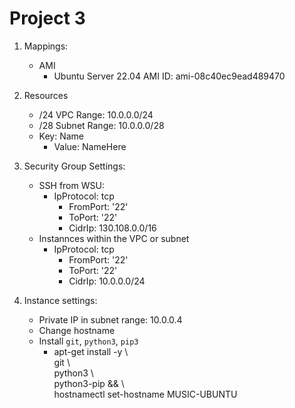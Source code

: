 # Project 3

1. Mappings: 
    - AMI
        - Ubuntu Server 22.04 AMI ID: ami-08c40ec9ead489470

2. Resources 
    - /24 VPC Range: 10.0.0.0/24
    - /28 Subnet Range: 10.0.0.0/28
    - Key: Name
        - Value: NameHere

3. Security Group Settings:
    - SSH from WSU:
        - IpProtocol: tcp
            -  FromPort: '22'
            -  ToPort: '22'
            -  CidrIp: 130.108.0.0/16
    - Instannces within the VPC or subnet
        - IpProtocol: tcp
            -  FromPort: '22'
            -  ToPort: '22'
            -  CidrIp: 10.0.0.0/24
4. Instance settings:
    - Private IP in subnet range: 10.0.0.4
    - Change hostname
    - Install `git`, `python3`, `pip3`
        - apt-get install -y \\ \
              git \\ \
              python3 \\ \
              python3-pip && \\ \
            hostnamectl set-hostname MUSIC-UBUNTU
